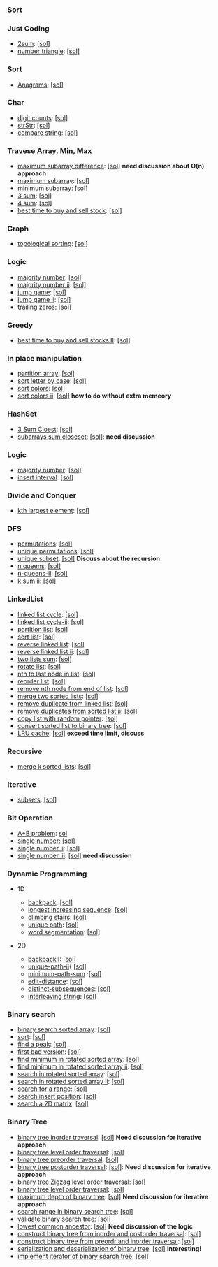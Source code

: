 ### Sort

### Just Coding
- [2sum](http://lintcode.com/en/problem/2-sum/): [[sol]](./code/2-sum.java)
- [number triangle](http://lintcode.com/en/problem/number-triangle/): [[sol]](./code/number-triangle.java)

### Sort
- [Anagrams](http://lintcode.com/en/problem/anagrams/): [[sol]](./code/anagrams.java)

### Char
- [digit counts](http://lintcode.com/en/problem/digit-counts/): [[sol]](./code/digit-counts.java)
- [strStr](http://lintcode.com/en/problem/strstr/): [[sol]](./code/strStr.java)
- [compare string](http://lintcode.com/en/problem/compare-strings/): [[sol]](./code/compare-string.java)

### Travese Array, Min, Max
- [maximum subarray difference](http://lintcode.com/en/problem/maximum-subarray-difference/): [[sol]](./code/maximum-subarray-difference.java) **need discussion about O(n) approach**
- [maximum subarray](http://lintcode.com/en/problem/maximum-subarray/): [[sol]](./code/maximum-subarray.java)
- [minimum subarray](http://lintcode.com/en/problem/minimum-subarray/): [[sol]](./code/minimum-subarray.java)
- [3 sum](http://lintcode.com/en/problem/3-sum/#): [[sol]](./code/3sum.java)
- [4 sum](http://lintcode.com/en/problem/4-sum/): [[sol]](./code/4sum.java)
- [best time to buy and sell stock](http://lintcode.com/en/problem/best-time-to-buy-and-sell-stock/): [[sol]](./code/best-time-to-buy-and-sell-stock.java)

### Graph
- [topological sorting](http://lintcode.com/en/problem/topological-sorting/#): [[sol]](./code/topological-sorting.java)

### Logic
- [majority number](http://lintcode.com/en/problem/single-number/): [[sol]](./code/majority-number.java)
- [majority number ii](http://lintcode.com/en/problem/majority-number-ii/): [[sol]](./code/majority-number-ii.java)
- [jump game](http://lintcode.com/en/problem/jump-game/): [[sol]](./code/jump-game.java)
- [jump game ii](http://lintcode.com/en/problem/jump-game-ii/): [[sol]](./code/jump-game-ii.java)
- [trailing zeros](http://lintcode.com/en/problem/trailing-zeros/): [[sol]](./code/trailing-zeros.java)

### Greedy
- [best time to buy and sell stocks II](): [[sol]](./code/best-time-to-buy-and-sell-stocks.java)

### In place manipulation
- [partition array](http://lintcode.com/en/problem/partition-array/): [[sol]](./code/partition-array.java)
- [sort letter by case](http://lintcode.com/en/problem/sort-letters-by-case/): [[sol]](./code/sort-letter-by-case.java)
- [sort colors](http://lintcode.com/en/problem/sort-colors/): [[sol]](./code/sort-colors.java)
- [sort colors ii](http://lintcode.com/en/problem/sort-colors-ii/): [[sol]](./code/sort-colors-ii.java) **how to do without extra memeory**

### HashSet
- [3 Sum Cloest](http://lintcode.com/en/problem/3-sum-closest/): [[sol]](./code/3sum-closest.java)
- [subarrays sum closeset](http://lintcode.com/en/problem/subarray-sum-closest/): [[sol]](./code/subarray-sum-closest.java): **need discussion**

### Logic
- [majority number](http://lintcode.com/en/problem/majority-number-iii/): [[sol]](/code/majority-number-iii.java)
- [insert interval](http://lintcode.com/en/problem/insert-interval/): [[sol]](./code/insert-interval.java)

### Divide and Conquer
- [kth largest element](http://lintcode.com/en/problem/kth-largest-element/): [[sol]](./code/kth-largest-element.java)

### DFS
- [permutations](http://lintcode.com/en/problem/permutations/): [[sol]](./code/permutations.java)
- [unique permutations](http://lintcode.com/en/problem/unique-permutations/): [[sol]](./code/unique-permutations.java)
- [unique subset](): [[sol]](./code/unique-subsets.java) **Discuss about the recursion**
- [n queens](http://lintcode.com/en/problem/n-queens/): [[sol]](./http://lintcode.com/en/problem/n-queens/)
- [n-queens-ii](http://lintcode.com/en/problem/n-queens-ii/): [[sol]](./code/n-queen-ii.java)
- [k sum ii](http://lintcode.com/en/problem/k-sum-ii/#): [[sol]](./code/k-sum-ii.java)

### LinkedList
- [linked list cycle](http://lintcode.com/en/problem/linked-list-cycle/): [[sol]](./code/linked-list-cycle.java)
- [linked list cycle-ii](http://lintcode.com/en/problem/linked-list-cycle-ii/): [[sol]](./code/linked-list-cycle-ii.java)
- [partition list](http://lintcode.com/en/problem/partition-list/): [[sol]](./code/partition-list.java)
- [sort list](http://lintcode.com/en/problem/sort-list/): [[sol]](./code/sort-list.java)
- [reverse linked list](http://lintcode.com/en/problem/reverse-linked-list/): [[sol]](./code/reverse-linked-list.java)
- [reverse linked list ii](http://lintcode.com/en/problem/reverse-linked-list-ii/): [[sol]](./code/reverse-linked-list-ii.java)
- [two lists sum](http://lintcode.com/en/problem/two-lists-sum/): [[sol]](./code/two-lists-sum.java)
- [rotate list](http://lintcode.com/en/problem/rotate-list/): [[sol]](./code/rotate-list.java)
- [nth to last node in list](http://lintcode.com/en/problem/nth-to-last-node-in-list/): [[sol]](./code/nth-to-last-node-in-list.java)
- [reorder list](http://lintcode.com/en/problem/reorder-list/): [[sol]](./code/reorder-list.java)
- [remove nth node from end of list](http://lintcode.com/en/problem/remove-nth-node-from-end-of-list/): [[sol]](./code/remove-nth-node-from-end-of-list.java)
- [merge two sorted lists](http://lintcode.com/en/problem/merge-two-sorted-lists/): [[sol]](./code/merge-two-sorted-lists.java)
- [remove duplicate from linked list](http://lintcode.com/en/problem/remove-duplicates-from-sorted-list/): [[sol]](./code/remove-duplicate-from-sorted-list.java)
- [remove duplicates from sorted list ii](http://lintcode.com/en/problem/remove-duplicates-from-sorted-list-ii/): [[sol]](./code/remove-duplicates-from-sorted-list-ii.java)
- [copy list with random pointer](http://lintcode.com/en/problem/copy-list-with-random-pointer/): [[sol]](code/copy-list-with-random-pointer.java)
- [convert sorted list to binary tree](http://lintcode.com/en/problem/convert-sorted-list-to-binary-search-tree/): [[sol]](./code/convert-sorted-list-to-binary-tree.java)
- [LRU cache](http://lintcode.com/en/problem/lru-cache/): [[sol]](./code/lru-cache.java) **exceed time limit, discuss**

### Recursive
- [merge k sorted lists](http://lintcode.com/en/problem/merge-k-sorted-lists/): [[sol]](./code/merge-k-sorted-lists.java)


### Iterative
- [subsets](http://lintcode.com/en/problem/subsets/): [[sol]](./code/subsets.java)

### Bit Operation
- [A+B problem](http://lintcode.com/en/problem/a-b-problem/): [sol](./code/a-b-problem.java)
- [single number](http://lintcode.com/en/problem/single-number/): [[sol]](./code/single-number.java)
- [single number ii](http://lintcode.com/en/problem/single-number-ii/): [[sol]](./code/single-num-ii.java)
- [single number iii](http://lintcode.com/en/problem/single-number-iii/): [[sol]](./code/single-number-iii.java) **need discussion**

### Dynamic Programming
- 1D
  - [backpack](http://lintcode.com/en/problem/backpack/): [[sol]](./code/backpack.java)
  - [longest increasing sequence](http://lintcode.com/en/problem/longest-increasing-subsequence/): [[sol]](./code/longest-increasing-sequence.java)
  - [climbing stairs](http://lintcode.com/en/problem/climbing-stairs/): [[sol]](./code/climbing-stairs.java)
  - [unique path](http://lintcode.com/en/problem/unique-paths/): [[sol]](./code/unique-path.java)
  - [word segmentation](http://lintcode.com/en/problem/word-segmentation/): [[sol]](./code/word-segmentation.java)
  
- 2D
  - [backpackII](http://lintcode.com/en/problem/backpack-ii/): [[sol]](./code/backpackII.java)
  - [unique-path-ii](http://lintcode.com/en/problem/unique-paths-ii/){ [[sol]](./code/unique-path-ii.java)
  - [minimum-path-sum](http://lintcode.com/en/problem/minimum-path-sum/) :[[sol]](./code/minimum-path-sum.java)
  - [edit-distance](http://lintcode.com/en/problem/edit-distance/): [[sol]](./code/edit-distance.java)
  - [distinct-subsequences](http://lintcode.com/en/problem/distinct-subsequences/): [[sol]](./code/distinct-subsequence.java)
  - [interleaving string](http://lintcode.com/en/problem/interleaving-string/): [[sol]](./code/interleaving-string.java)
  
### Binary search
- [binary search sorted array](http://lintcode.com/en/problem/binary-search/#): [[sol]](./code/binary-search.java)
- [sqrt](http://lintcode.com/en/problem/sqrtx/): [[sol]](./code/sqrt.java)
- [find a peak](http://lintcode.com/en/problem/find-a-peak/): [[sol]](./code/find-a-peak.java)
- [first bad version](http://lintcode.com/en/problem/first-bad-version/): [[sol]](./code/first-bad-version.java)
- [find minimum in rotated sorted array](http://lintcode.com/en/problem/find-minimum-in-rotated-sorted-array/): [[sol]](./code/find-minimum-in-rotated-sorted-array.java)
- [find minimum in rotated sorted array ii](http://lintcode.com/en/problem/find-minimum-in-rotated-sorted-array-ii/): [[sol]](./code/find-minimum-in-rotated-sorted-array-ii.java)
- [search in rotated sorted array](http://lintcode.com/en/problem/search-in-rotated-sorted-array/): [[sol]](./code/search-in-rotated-sorted-array.java)
- [search in rotated sorted array ii](http://lintcode.com/en/problem/search-in-rotated-sorted-array-ii/): [[sol]](./code/search-in-rotated-sorted-array-ii.java)
- [search for a range](http://lintcode.com/en/problem/search-for-a-range/): [[sol]](./code/search-for-a-range.java)
- [search insert position](http://lintcode.com/en/problem/search-insert-position/): [[sol]](./code/search-insert-position.java)
- [search a 2D matrix](http://lintcode.com/en/problem/search-a-2d-matrix/): [[sol]](./code/search-a-2d-matrix.java)


### Binary Tree
- [binary tree inorder traversal](http://lintcode.com/en/problem/binary-tree-inorder-traversal/): [[sol]](./code/binary-tree-inorder-traversal.java) **Need discussion for iterative approach**
- [binary tree level order traversal](http://lintcode.com/en/problem/binary-tree-level-order-traversal/): [[sol]](./code/binary-tree-level-order-traversal.java)
- [binary tree preorder traversal](http://lintcode.com/en/problem/binary-tree-preorder-traversal/): [[sol]](./code/binary-tree-preorder-traversal.java)
- [binary tree postorder traversal](http://lintcode.com/en/problem/binary-tree-postorder-traversal/): [[sol]](./code/binary-tree-postorder-traversal.java): **Need discussion for iterative approach**
- [binary tree Zigzag level order traversal](http://lintcode.com/en/problem/binary-tree-zigzag-level-order-traversal/): [[sol]](./code/binary-tree-zigzag-level-order-traversal.java)
- [binary tree level order traversal](http://lintcode.com/en/problem/binary-tree-level-order-traversal-ii/): [[sol]](./code/binary-tree-level-order-traversal-II.java)
- [maximum depth of binary tree](http://lintcode.com/en/problem/maximum-depth-of-binary-tree/): [[sol]](./code/maximum-depth-of-binary-tree.java) **Need discussion for iterative approach**
- [search range in binary search tree](http://lintcode.com/en/problem/search-range-in-binary-search-tree/): [[sol]](./code/search-range-in-binary-search-tree.java)
- [validate binary search tree](http://lintcode.com/en/problem/validate-binary-search-tree/): [[sol]](./code/validate-binary-search-tree.java)
- [lowest common ancestor](http://lintcode.com/en/problem/lowest-common-ancestor/): [[sol]](./code/lowest-common-ancestor.java) **Need discussion of the logic**
- [construct binary tree from inorder and postorder traversal](http://lintcode.com/en/problem/construct-binary-tree-from-inorder-and-postorder-traversal/): [[sol]](./code/construct-binary-tree-from-inorder-and-postorder-traversal.java)
- [construct binary tree from preordr and inorder traversal](http://lintcode.com/en/problem/construct-binary-tree-from-preorder-and-inorder-traversal/): [[sol]](./code/construct-binary-tree-from-preorder-and-inorder-traversal.java)
- [serialization and deserialization of binary tree](http://lintcode.com/en/problem/serialization-and-deserialization-of-binary-tree/#):  [[sol]](./code/serialization-and-deserialization-of-binary-tree.java) **Interesting!**
- [implement iterator of binary search tree](http://lintcode.com/en/problem/implement-iterator-of-binary-search-tree/): [[sol]](./code/implement-iterator-of-binary-search-tree.java)
